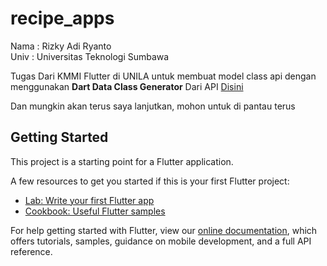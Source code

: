 # recipe_apps

Nama : Rizky Adi Ryanto <br>
Univ : Universitas Teknologi Sumbawa

Tugas Dari KMMI Flutter di UNILA untuk membuat model class api dengan menggunakan
<b>Dart Data Class Generator</b> Dari API <a href="https://api.edamam.com/api/recipes/v2?type=public&q=bubur%20ayam&app_id=7063626c&app_key=65887027f8ab6b3bdeefb3df3fe740b2&imageSize=SMALL
">Disini</a>

Dan mungkin akan terus saya lanjutkan, mohon untuk di pantau terus

## Getting Started

This project is a starting point for a Flutter application.

A few resources to get you started if this is your first Flutter project:

- [Lab: Write your first Flutter app](https://flutter.dev/docs/get-started/codelab)
- [Cookbook: Useful Flutter samples](https://flutter.dev/docs/cookbook)

For help getting started with Flutter, view our
[online documentation](https://flutter.dev/docs), which offers tutorials,
samples, guidance on mobile development, and a full API reference.
